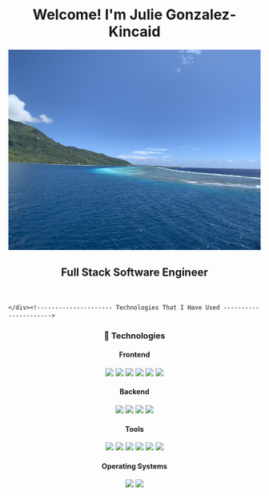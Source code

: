  <h1 align="center"> Welcome! I'm Julie Gonzalez-Kincaid</h1>
<p align="center">
  <img src="ocean.jpeg" alt="Hello! I'm Julie" style="width: 100%; object-fit: cover; height: 400px;">
</p>
<!--------------------- Links ---------------------->
<h2 align="center"> Full Stack Software Engineer</h2>
</br>

    </div><!--------------------- Technologies That I Have Used ---------------------->
<h3 align="center">🤖 Technologies</h3>

<!--------------------- Frontend ---------------------->
<h4 align="center">Frontend</h4>
<p align="center">
    <img src="https://img.shields.io/badge/JavaScript-323330?style=plastic&logo=javascript&logoColor=F7DF1E" height="22px"/>
    <img src="https://img.shields.io/badge/React-20232A?style=plastic&logo=react&logoColor=61DAFB" height="22px"/>
    <img src="https://img.shields.io/badge/Redux-593D88?style=plastic&logo=redux&logoColor=white" height="22px"/>
    <img src="https://img.shields.io/badge/React_Router-CA4225?style=plastic&logo=react-router&logoColor=white" height="22px"/>
    <img src="https://img.shields.io/badge/Markdown-000000?style=plastic&logo=markdown&logoColor=white" height="22px"/>
    <img src="https://img.shields.io/badge/Material--UI-0081CB?style=plastic&logo=material-ui&logoColor=white" height="22px"/>
</p>

<!--------------------- Backend ---------------------->
<h4 align="center">Backend</h4>
<p align="center">
    <img src="https://img.shields.io/badge/Node.js-339933?style=plastic&logo=nodedotjs&logoColor=white" height="22px"/>
    <img src="https://img.shields.io/badge/Express.js-000000?style=plastic&logo=express&logoColor=white" height="22px"/>
    <img src="https://img.shields.io/badge/PostgreSQL-316192?style=plastic&logo=postgresql&logoColor=white" height="22px"/>
    <img src="https://img.shields.io/badge/npm-CB3837?style=plastic&logo=npm&logoColor=white" height="22px"/>
</p>

<!--------------------- Tools ---------------------->
<h4 align="center">Tools</h4>
<p align="center">
    <img src="https://img.shields.io/badge/GitHub-100000?style=plastic&logo=github&logoColor=white" height="22px"/>
    <img src="https://img.shields.io/badge/Visual_Studio_Code-0078D4?style=plastic&logo=visual%20studio%20code&logoColor=white" height="22px"/>
    <img src="https://img.shields.io/badge/Heroku-430098?style=plastic&logo=heroku&logoColor=white" height="22px"/>
    <img src="https://img.shields.io/badge/Postman-FF6C37?style=plastic&logo=Postman&logoColor=white" height="22px"/>
    <img src="https://img.shields.io/badge/Slack-4A154B?style=plastic&logo=slack&logoColor=white" height="22px"/>
    <img src="https://img.shields.io/badge/Obsidian-483699?style=plastic&logo=Obsidian&logoColor=white" height="22px"/>
<p>

<!--------------------- Operating Systems ---------------------->
<h4 align="center">Operating Systems</h4>
<p align="center">
    <img src="https://img.shields.io/badge/mac%20os-000000?style=plastic&logo=apple&logoColor=white" height="22px"/>
    <img src="https://img.shields.io/badge/Windows-0078D6?style=plastic&logo=windows&logoColor=white" height="22px"/>
</p>
<!-- GITHUB STREAK 

[![GitHub Streak](http://github-readme-streak-stats.herokuapp.com?user=svtucci&theme=dark&hide_border=true&border_radius=4&date_format=j%20M%5B%20Y%5D&mode=weekly)](https://git.io/streak-stats)
!--> 


<h2 align="center">STATS</h2>


<p id="topLanguages" align="center">
<img src="https://github-readme-stats.vercel.app/api/top-langs/?username=juliegonzalezkincaid&theme=github_dark">
</p>

<p id="profileGraph" align="center">
  <img src="https://github-profile-summary-cards.vercel.app/api/cards/profile-details?username=juliegonzalezkincaid&theme=github_dark" alt="GitHub Profile Summary Card">
</p>
